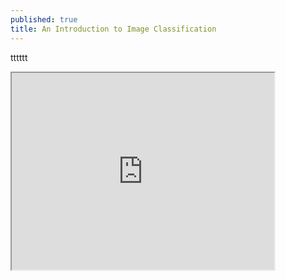 ```yaml
---
published: true
title: An Introduction to Image Classification
---
```

tttttt

<iframe width="420" height="315"
src="https://youtu.be/s041lMgOlgs">
</iframe>
